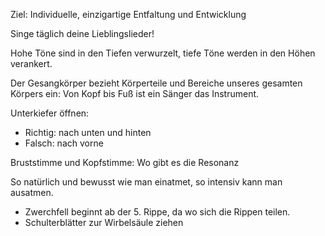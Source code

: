 Ziel: Individuelle, einzigartige Entfaltung und Entwicklung

Singe täglich deine Lieblingslieder!

Hohe Töne sind in den Tiefen verwurzelt, tiefe Töne werden in den Höhen verankert.

Der Gesangkörper bezieht Körperteile und Bereiche unseres gesamten Körpers ein: Von Kopf bis Fuß ist ein Sänger das Instrument.

Unterkiefer öffnen:

* Richtig: nach unten und hinten
* Falsch: nach vorne

Bruststimme und Kopfstimme: Wo gibt es die Resonanz

So natürlich und bewusst wie man einatmet, so intensiv kann man ausatmen.

* Zwerchfell beginnt ab der 5. Rippe, da wo sich die Rippen teilen.
* Schulterblätter zur Wirbelsäule ziehen
